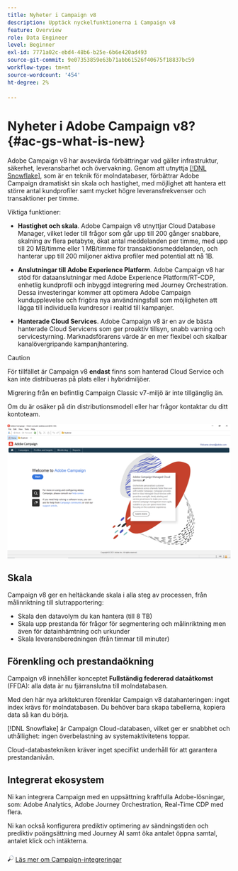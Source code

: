 ```yaml
---
title: Nyheter i Campaign v8
description: Upptäck nyckelfunktionerna i Campaign v8
feature: Overview
role: Data Engineer
level: Beginner
exl-id: 7771a02c-ebd4-48b6-b25e-6b6e420ad493
source-git-commit: 9e07353859e63b71abb61526f40675f18837bc59
workflow-type: tm+mt
source-wordcount: '454'
ht-degree: 2%

---
```


# Nyheter i Adobe Campaign v8? {#ac-gs-what-is-new}

Adobe Campaign v8 har avsevärda förbättringar vad gäller infrastruktur, säkerhet, leveransbarhet och övervakning. Genom att utnyttja [[!DNL Snowflake]](https://www.snowflake.com/), som är en teknik för molndatabaser, förbättrar Adobe Campaign dramatiskt sin skala och hastighet, med möjlighet att hantera ett större antal kundprofiler samt mycket högre leveransfrekvenser och transaktioner per timme.

Viktiga funktioner:

* **Hastighet och skala**. Adobe Campaign v8 utnyttjar Cloud Database Manager, vilket leder till frågor som går upp till 200 gånger snabbare, skalning av flera petabyte, ökat antal meddelanden per timme, med upp till 20 MB/timme eller 1 MB/timme för transaktionsmeddelanden, och hanterar upp till 200 miljoner aktiva profiler med potential att nå 1B.

* **Anslutningar till Adobe Experience Platform**. Adobe Campaign v8 har stöd för dataanslutningar med Adobe Experience Platform/RT-CDP, enhetlig kundprofil och inbyggd integrering med Journey Orchestration. Dessa investeringar kommer att optimera Adobe Campaign kundupplevelse och frigöra nya användningsfall som möjligheten att lägga till individuella kundresor i realtid till kampanjer.

* **Hanterade Cloud Services**. Adobe Campaign v8 är en av de bästa hanterade Cloud Servicens som ger proaktiv tillsyn, snabb varning och servicestyrning. Marknadsförarens värde är en mer flexibel och skalbar kanalövergripande kampanjhantering.

>[!CAUTION]
>
>För tillfället är Campaign v8 **endast** finns som hanterad Cloud Service och kan inte distribueras på plats eller i hybridmiljöer.
>
>Migrering från en befintlig Campaign Classic v7-miljö är inte tillgänglig än.
>
>Om du är osäker på din distributionsmodell eller har frågor kontaktar du ditt kontoteam.

![](assets/home-page.png)

## Skala

Campaign v8 ger en heltäckande skala i alla steg av processen, från målinriktning till slutrapportering:

* Skala den datavolym du kan hantera (till 8 TB)
* Skala upp prestanda för frågor för segmentering och målinriktning men även för datainhämtning och urkunder
* Skala leveransberedningen (från timmar till minuter)

## Förenkling och prestandaökning

Campaign v8 innehåller konceptet **Fullständig federerad dataåtkomst** (FFDA): alla data är nu fjärranslutna till molndatabasen.

Med den här nya arkitekturen förenklar Campaign v8 datahanteringen: inget index krävs för molndatabasen. Du behöver bara skapa tabellerna, kopiera data så kan du börja.

[!DNL Snowflake] är Campaign Cloud-databasen, vilket ger er snabbhet och uthållighet: ingen överbelastning av systemaktivitetens toppar.

Cloud-databastekniken kräver inget specifikt underhåll för att garantera prestandanivån.

## Integrerat ekosystem

Ni kan integrera Campaign med en uppsättning kraftfulla Adobe-lösningar, som: Adobe Analytics, Adobe Journey Orchestration, Real-Time CDP med flera.

Ni kan också konfigurera prediktiv optimering av sändningstiden och prediktiv poängsättning med Journey AI samt öka antalet öppna samtal, antalet klick och intäkterna.

![](../assets/do-not-localize/glass.png) [Läs mer om Campaign-integreringar](../connect/integration.md)

